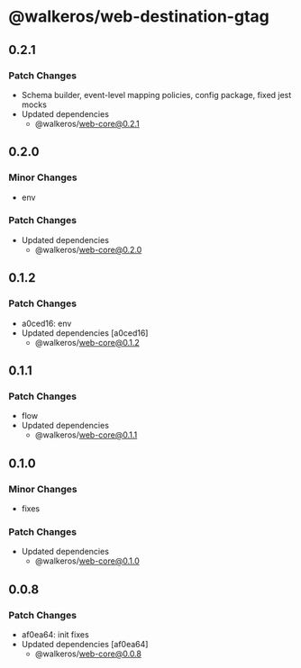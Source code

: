 # @walkeros/web-destination-gtag

## 0.2.1

### Patch Changes

- Schema builder, event-level mapping policies, config package, fixed jest mocks
- Updated dependencies
  - @walkeros/web-core@0.2.1

## 0.2.0

### Minor Changes

- env

### Patch Changes

- Updated dependencies
  - @walkeros/web-core@0.2.0

## 0.1.2

### Patch Changes

- a0ced16: env
- Updated dependencies [a0ced16]
  - @walkeros/web-core@0.1.2

## 0.1.1

### Patch Changes

- flow
- Updated dependencies
  - @walkeros/web-core@0.1.1

## 0.1.0

### Minor Changes

- fixes

### Patch Changes

- Updated dependencies
  - @walkeros/web-core@0.1.0

## 0.0.8

### Patch Changes

- af0ea64: init fixes
- Updated dependencies [af0ea64]
  - @walkeros/web-core@0.0.8
